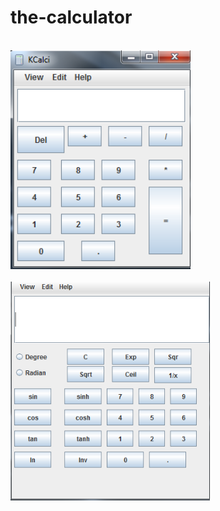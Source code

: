 # the-calculator

<br>
<img height="350" src="https://github.com/kru123/the-calculator/blob/master/calci1.PNG"/>
<br>

<br>
<img height="350" src="https://github.com/kru123/the-calculator/blob/master/calci2.PNG"
<br>

